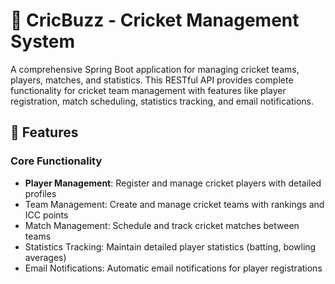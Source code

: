 # 🏏 CricBuzz  - Cricket Management System
A comprehensive Spring Boot application for managing cricket teams, players, matches, and statistics. This RESTful API provides complete functionality for cricket team management with features like player registration, match scheduling, statistics tracking, and email notifications.
## 🚀 Features
### Core Functionality
* **Player Management**: Register and manage cricket players with detailed profiles
* Team Management: Create and manage cricket teams with rankings and ICC points
* Match Management: Schedule and track cricket matches between teams
* Statistics Tracking: Maintain detailed player statistics (batting, bowling averages)
* Email Notifications: Automatic email notifications for player registrations
